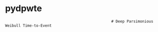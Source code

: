 # pydpwte
                                                    # Deep Parsimonious Weibull Time-to-Event
